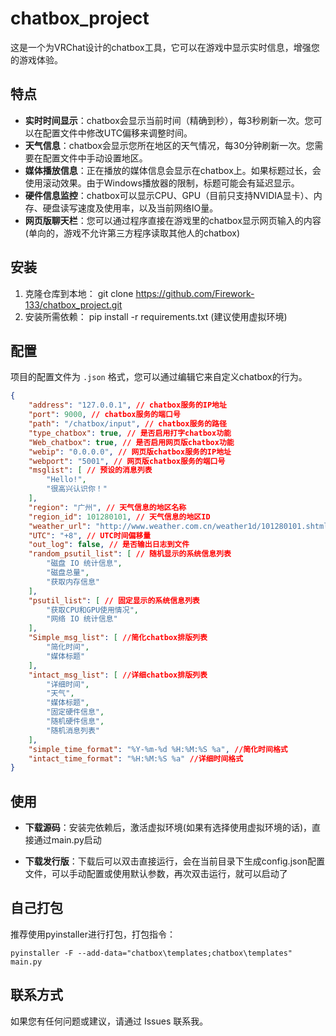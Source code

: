 # chatbox_project

这是一个为VRChat设计的chatbox工具，它可以在游戏中显示实时信息，增强您的游戏体验。

## 特点

- **实时时间显示**：chatbox会显示当前时间（精确到秒），每3秒刷新一次。您可以在配置文件中修改UTC偏移来调整时间。
- **天气信息**：chatbox会显示您所在地区的天气情况，每30分钟刷新一次。您需要在配置文件中手动设置地区。
- **媒体播放信息**：正在播放的媒体信息会显示在chatbox上。如果标题过长，会使用滚动效果。由于Windows播放器的限制，标题可能会有延迟显示。
- **硬件信息监控**：chatbox可以显示CPU、GPU（目前只支持NVIDIA显卡）、内存、硬盘读写速度及使用率，以及当前网络IO量。
- **网页版聊天栏**：您可以通过程序直接在游戏里的chatbox显示网页输入的内容(单向的，游戏不允许第三方程序读取其他人的chatbox)

## 安装

1. 克隆仓库到本地：
git clone https://github.com/Firework-133/chatbox_project.git
2. 安装所需依赖：
pip install -r requirements.txt
(建议使用虚拟环境)

## 配置
项目的配置文件为 `.json` 格式，您可以通过编辑它来自定义chatbox的行为。

```json
{
    "address": "127.0.0.1", // chatbox服务的IP地址
    "port": 9000, // chatbox服务的端口号
    "path": "/chatbox/input", // chatbox服务的路径
    "type_chatbox": true, // 是否启用打字chatbox功能
    "Web_chatbox": true, // 是否启用网页版chatbox功能
    "webip": "0.0.0.0", // 网页版chatbox服务的IP地址
    "webport": "5001", // 网页版chatbox服务的端口号
    "msglist": [ // 预设的消息列表
        "Hello!",
        "很高兴认识你！"
    ],
    "region": "广州", // 天气信息的地区名称
    "region_id": 101280101, // 天气信息的地区ID
    "weather_url": "http://www.weather.com.cn/weather1d/101280101.shtml", // 天气信息的URL
    "UTC": "+8", // UTC时间偏移量
    "out_log": false, // 是否输出日志到文件
    "random_psutil_list": [ // 随机显示的系统信息列表
        "磁盘 IO 统计信息",
        "磁盘总量",
        "获取内存信息"
    ],
    "psutil_list": [ // 固定显示的系统信息列表
        "获取CPU和GPU使用情况",
        "网络 IO 统计信息"
    ],
    "Simple_msg_list": [ //简化chatbox排版列表
        "简化时间",
        "媒体标题"
    ],
    "intact_msg_list": [ //详细chatbox排版列表
        "详细时间",
        "天气",
        "媒体标题",
        "固定硬件信息",
        "随机硬件信息",
        "随机消息列表"
    ],
    "simple_time_format": "%Y-%m-%d %H:%M:%S %a", //简化时间格式
    "intact_time_format": "%H:%M:%S %a" //详细时间格式
}

```
## 使用
- **下载源码**：安装完依赖后，激活虚拟环境(如果有选择使用虚拟环境的话)，直接通过main.py启动

- **下载发行版**：下载后可以双击直接运行，会在当前目录下生成config.json配置文件，可以手动配置或使用默认参数，再次双击运行，就可以启动了

## 自己打包
推荐使用pyinstaller进行打包，打包指令：
```
pyinstaller -F --add-data="chatbox\templates;chatbox\templates" main.py
```

## 联系方式
如果您有任何问题或建议，请通过 Issues 联系我。
